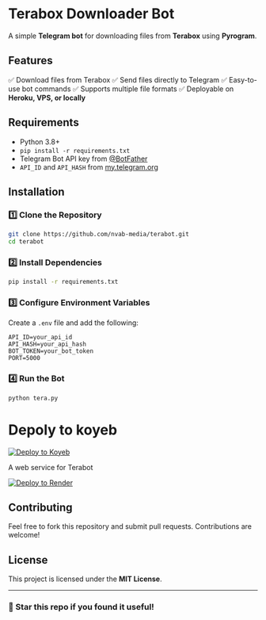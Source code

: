 # Terabox Downloader Bot

A simple **Telegram bot** for downloading files from **Terabox** using **Pyrogram**.

## Features

✅ Download files from Terabox
✅ Send files directly to Telegram
✅ Easy-to-use bot commands
✅ Supports multiple file formats
✅ Deployable on **Heroku, VPS, or locally**

## Requirements

- Python 3.8+
- `pip install -r requirements.txt`
- Telegram Bot API key from [@BotFather](https://t.me/BotFather)
- `API_ID` and `API_HASH` from [my.telegram.org](https://my.telegram.org/apps)

## Installation

### 1️⃣ Clone the Repository
```sh
git clone https://github.com/nvab-media/terabot.git
cd terabot
```

### 2️⃣ Install Dependencies
```sh
pip install -r requirements.txt
```

### 3️⃣ Configure Environment Variables
Create a `.env` file and add the following:
```env
API_ID=your_api_id
API_HASH=your_api_hash
BOT_TOKEN=your_bot_token
PORT=5000
```

### 4️⃣ Run the Bot
```sh
python tera.py
```


# Depoly to koyeb
[![Deploy to Koyeb](https://www.koyeb.com/static/images/deploy/button.svg)](https://app.koyeb.com/deploy?type=git&builder=dockerfile&repository=https://github.com/nvab-media/terabot&branch=main&name=DotserModz&env[API_ID]=api_id&env[API_HASH]=api_hash&env[BOT_TOKEN]=bot_token&env[PORT]=8000)

A web service for Terabot

[![Deploy to Render](https://render.com/images/deploy-to-render-button.svg)](https://render.com/deploy?repo=https://github.com/nvab-media/terabot)


## Contributing

Feel free to fork this repository and submit pull requests. Contributions are welcome!

## License

This project is licensed under the **MIT License**.

---

### 🌟 Star this repo if you found it useful!
